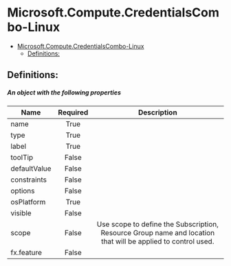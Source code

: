<a name="microsoft-compute-credentialscombo-linux"></a>
# Microsoft.Compute.CredentialsCombo-Linux
* [Microsoft.Compute.CredentialsCombo-Linux](#microsoft-compute-credentialscombo-linux)
    * [Definitions:](#microsoft-compute-credentialscombo-linux-definitions)

<a name="microsoft-compute-credentialscombo-linux-definitions"></a>
## Definitions:
<a name="microsoft-compute-credentialscombo-linux-definitions-an-object-with-the-following-properties"></a>
##### An object with the following properties
| Name | Required | Description
| ---|:--:|:--:|
|name|True|
|type|True|
|label|True|
|toolTip|False|
|defaultValue|False|
|constraints|False|
|options|False|
|osPlatform|True|
|visible|False|
|scope|False|Use scope to define the Subscription, Resource Group name and location that will be applied to control used.
|fx.feature|False|
